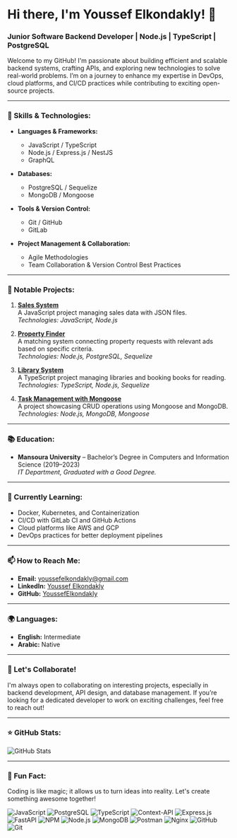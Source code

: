 
# Hi there, I'm Youssef Elkondakly! 👋

### Junior Software Backend Developer | Node.js | TypeScript | PostgreSQL

Welcome to my GitHub! I'm passionate about building efficient and scalable backend systems, crafting APIs, and exploring new technologies to solve real-world problems. I’m on a journey to enhance my expertise in DevOps, cloud platforms, and CI/CD practices while contributing to exciting open-source projects.

---

### 🚀 Skills & Technologies:

- **Languages & Frameworks:**
  - JavaScript / TypeScript
  - Node.js / Express.js / NestJS
  - GraphQL

- **Databases:**
  - PostgreSQL / Sequelize
  - MongoDB / Mongoose

- **Tools & Version Control:**
  - Git / GitHub
  - GitLab

- **Project Management & Collaboration:**
  - Agile Methodologies
  - Team Collaboration & Version Control Best Practices

---

### 🌟 Notable Projects:

1. **[Sales System](https://github.com/YoussefElkondakly/SaleSystem)**  
   A JavaScript project managing sales data with JSON files.  
   *Technologies: JavaScript, Node.js*

2. **[Property Finder](https://github.com/YoussefElkondakly/propertyFinderSQL)**  
   A matching system connecting property requests with relevant ads based on specific criteria.  
   *Technologies: Node.js, PostgreSQL, Sequelize*

3. **[Library System](https://github.com/YoussefElkondakly/library-System)**  
   A TypeScript project managing libraries and booking books for reading.  
   *Technologies: TypeScript, Node.js, Sequelize*

4. **[Task Management with Mongoose](https://github.com/YoussefElkondakly/taskMongoose)**  
   A project showcasing CRUD operations using Mongoose and MongoDB.  
   *Technologies: Node.js, MongoDB, Mongoose*

---

### 📚 Education:

- **Mansoura University** – Bachelor’s Degree in Computers and Information Science (2019–2023)  
  *IT Department, Graduated with a Good Degree.*

---

### 🌱 Currently Learning:

- Docker, Kubernetes, and Containerization
- CI/CD with GitLab CI and GitHub Actions
- Cloud platforms like AWS and GCP
- DevOps practices for better deployment pipelines

---

### 📫 How to Reach Me:

- **Email:** [youssefelkondakly@gmail.com](mailto:youssefelkondakly@gmail.com)
- **LinkedIn:** [Youssef Elkondakly](https://www.linkedin.com/in/youssef-elkondakly-386640250/)
- **GitHub:** [YoussefElkondakly](https://github.com/YoussefElkondakly)

---

### 🌍 Languages:

- **English:** Intermediate
- **Arabic:** Native

---

### 🤝 Let's Collaborate!

I'm always open to collaborating on interesting projects, especially in backend development, API design, and database management. If you’re looking for a dedicated developer to work on exciting challenges, feel free to reach out!

---

### ⭐ GitHub Stats:

![GitHub Stats](https://github-readme-stats.vercel.app/api?username=YoussefElkondakly&show_icons=true&theme=radical)

---

### 🌟 Fun Fact:

Coding is like magic; it allows us to turn ideas into reality. Let's create something awesome together!

![JavaScript](https://img.shields.io/badge/JavaScript-EE9933?style=for-the-badge&logo=javascript&logoColor=white) 
![PostgreSQL](https://upload.wikimedia.org/wikipedia/commons/2/29/Postgresql_elephant.svg)
![TypeScript](https://img.shields.io/badge/TypeScript-3178C6?style=for-the-badge&logo=typescript&logoColor=white) 
![Context-API](https://img.shields.io/badge/ContextAPI-61DAFB?style=for-the-badge&logo=react&logoColor=black) 
![Express.js](https://img.shields.io/badge/Express.js-000000?style=for-the-badge&logo=express&logoColor=white) 
![FastAPI](https://img.shields.io/badge/FastAPI-009688?style=for-the-badge&logo=fastapi&logoColor=white) 
![NPM](https://img.shields.io/badge/NPM-CB3837?style=for-the-badge&logo=npm&logoColor=white) 
![Node.js](https://img.shields.io/badge/Node.js-339933?style=for-the-badge&logo=node.js&logoColor=white) 
![MongoDB](https://img.shields.io/badge/MongoDB-47A248?style=for-the-badge&logo=mongodb&logoColor=white) 
![Postman](https://img.shields.io/badge/Postman-FF6C37?style=for-the-badge&logo=postman&logoColor=white) 
![Nginx](https://img.shields.io/badge/Nginx-009639?style=for-the-badge&logo=nginx&logoColor=white) 
![GitHub](https://img.shields.io/badge/GitHub-181717?style=for-the-badge&logo=github&logoColor=white) 
![Git](https://img.shields.io/badge/Git-F05032?style=for-the-badge&logo=git&logoColor=white)

<!--
**YoussefElkondakly/YoussefElkondakly** is a ✨ _special_ ✨ repository because its `README.md` (this file) appears on your GitHub profile.

Here are some ideas to get you started:

- 🔭 I’m currently working on ...
- 🌱 I’m currently learning ...
- 👯 I’m looking to collaborate on ...
- 🤔 I’m looking for help with ...
- 💬 Ask me about ...
- 📫 How to reach me: ...
- 😄 Pronouns: ...
- ⚡ Fun fact: ...
-->
